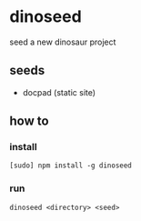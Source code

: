 # dinoseed

seed a new dinosaur project

## seeds

- docpad (static site)

## how to

### install

```
[sudo] npm install -g dinoseed
```

### run

```
dinoseed <directory> <seed>
```
